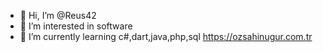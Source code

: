 - 👋 Hi, I’m @Reus42
- 👀 I’m interested in software
- 🌱 I’m currently learning c#,dart,java,php,sql
https://ozsahinugur.com.tr

<!---
Reus42/Reus42 is a ✨ special ✨ repository because its `README.md` (this file) appears on your GitHub profile.
You can click the Preview link to take a look at your changes.
--->
